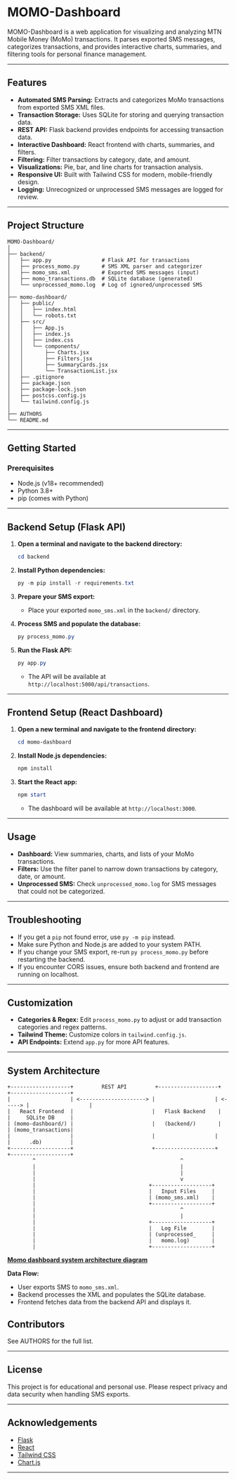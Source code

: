 # MOMO-Dashboard

MOMO-Dashboard is a web application for visualizing and analyzing MTN Mobile Money (MoMo) transactions. It parses exported SMS messages, categorizes transactions, and provides interactive charts, summaries, and filtering tools for personal finance management.

---

## Features

- **Automated SMS Parsing:** Extracts and categorizes MoMo transactions from exported SMS XML files.
- **Transaction Storage:** Uses SQLite for storing and querying transaction data.
- **REST API:** Flask backend provides endpoints for accessing transaction data.
- **Interactive Dashboard:** React frontend with charts, summaries, and filters.
- **Filtering:** Filter transactions by category, date, and amount.
- **Visualizations:** Pie, bar, and line charts for transaction analysis.
- **Responsive UI:** Built with Tailwind CSS for modern, mobile-friendly design.
- **Logging:** Unrecognized or unprocessed SMS messages are logged for review.

---

## Project Structure

```
MOMO-Dashboard/
│
├── backend/
│   ├── app.py                # Flask API for transactions
│   ├── process_momo.py       # SMS XML parser and categorizer
│   ├── momo_sms.xml          # Exported SMS messages (input)
│   ├── momo_transactions.db  # SQLite database (generated)
│   └── unprocessed_momo.log  # Log of ignored/unprocessed SMS
│
├── momo-dashboard/
│   ├── public/
│   │   ├── index.html
│   │   └── robots.txt
│   ├── src/
│   │   ├── App.js
│   │   ├── index.js
│   │   ├── index.css
│   │   └── components/
│   │       ├── Charts.jsx
│   │       ├── Filters.jsx
│   │       ├── SummaryCards.jsx
│   │       └── TransactionList.jsx
│   ├── .gitignore
│   ├── package.json
│   ├── package-lock.json
│   ├── postcss.config.js
│   └── tailwind.config.js
│
├── AUTHORS
└── README.md
```

---

## Getting Started

### Prerequisites

- Node.js (v18+ recommended)
- Python 3.8+
- pip (comes with Python)

---

## Backend Setup (Flask API)

1. **Open a terminal and navigate to the backend directory:**
   ```powershell
   cd backend
   ```

2. **Install Python dependencies:**
   ```powershell
   py -m pip install -r requirements.txt
   ```

3. **Prepare your SMS export:**
   - Place your exported `momo_sms.xml` in the `backend/` directory.

4. **Process SMS and populate the database:**
   ```powershell
   py process_momo.py
   ```

5. **Run the Flask API:**
   ```powershell
   py app.py
   ```
   - The API will be available at `http://localhost:5000/api/transactions`.

---

## Frontend Setup (React Dashboard)

1. **Open a new terminal and navigate to the frontend directory:**
   ```powershell
   cd momo-dashboard
   ```

2. **Install Node.js dependencies:**
   ```powershell
   npm install
   ```

3. **Start the React app:**
   ```powershell
   npm start
   ```
   - The dashboard will be available at `http://localhost:3000`.

---

## Usage

- **Dashboard:** View summaries, charts, and lists of your MoMo transactions.
- **Filters:** Use the filter panel to narrow down transactions by category, date, or amount.
- **Unprocessed SMS:** Check `unprocessed_momo.log` for SMS messages that could not be categorized.

---

## Troubleshooting

- If you get a `pip` not found error, use `py -m pip` instead.
- Make sure Python and Node.js are added to your system PATH.
- If you change your SMS export, re-run `py process_momo.py` before restarting the backend.
- If you encounter CORS issues, ensure both backend and frontend are running on localhost.

---

## Customization

- **Categories & Regex:** Edit `process_momo.py` to adjust or add transaction categories and regex patterns.
- **Tailwind Theme:** Customize colors in `tailwind.config.js`.
- **API Endpoints:** Extend `app.py` for more API features.

---

## System Architecture

```
+-------------------+         REST API         +-------------------+         +-------------------+
|                   | <---------------------> |                   | <-----> |                   |
|   React Frontend  |                         |   Flask Backend    |         |     SQLite DB     |
| (momo-dashboard/) |                         |   (backend/)       |         | (momo_transactions|
|                   |                         |                   |         |      .db)         |
+-------------------+                         +-------------------+         +-------------------+
        ^                                              ^
        |                                              |
        |                                              |
        |                                              v
        |                                    +-------------------+
        |                                    |   Input Files     |
        |                                    | (momo_sms.xml)    |
        |                                    +-------------------+
        |                                              ^
        |                                              |
        |                                    +-------------------+
        |                                    |   Log File        |
        |                                    | (unprocessed_     |
        |                                    |   momo.log)       |
        |                                    +-------------------+
```

**[Momo dashboard system architecture diagram](https://drive.google.com/file/d/1iwjjYgTkvao590s1Fp0hnuU7AJLwO_1K/view?usp=sharing)**

**Data Flow:**
- User exports SMS to `momo_sms.xml`.
- Backend processes the XML and populates the SQLite database.
- Frontend fetches data from the backend API and displays it.

## Contributors

See AUTHORS for the full list.

---

## License

This project is for educational and personal use. Please respect privacy and data security when handling SMS exports.

---

## Acknowledgements

- [Flask](https://flask.palletsprojects.com/)
- [React](https://react.dev/)
- [Tailwind CSS](https://tailwindcss.com/)
- [Chart.js](https://www.chartjs.org/)

---

